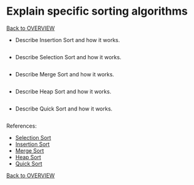 # Explain specific sorting algorithms

[Back to OVERVIEW](../README.md)

- Describe Insertion Sort and how it works.

```text

```


- Describe Selection Sort and how it works.

```text

```

- Describe Merge Sort and how it works.

```text

```

- Describe Heap Sort and how it works.

```text

```


- Describe Quick Sort and how it works.

```text

```

References:
- [Selection Sort](https://www.geeksforgeeks.org/selection-sort/)
- [Insertion Sort](https://www.geeksforgeeks.org/insertion-sort/)
- [Merge Sort](https://www.geeksforgeeks.org/merge-sort/)
- [Heap Sort](https://www.geeksforgeeks.org/heap-sort/)
- [Quick Sort](https://www.geeksforgeeks.org/quick-sort/)

[Back to OVERVIEW](../README.md)